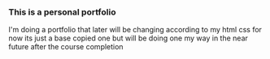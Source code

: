### This is a personal portfolio

I'm doing a portfolio that later will be changing according to my html css
for now its just a base copied one but will be doing one my way in the near future after the course completion